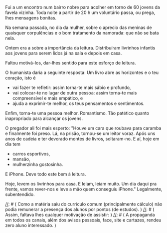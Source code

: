 Fui a um encontro num bairro nobre para acolher em torno de 60 jovens da favela vizinha.
Toda noite a partir de 20 h um voluntário passa, ou prega, lhes mensagens bonitas.

Na semana passada, no dia da mulher, sobre o aprecio das meninas de quaisquer corpulências e o bom tratamento da namorada:
que não se bata nela.

Ontem era a sobre a importância da leitura.
Distribuíram livrinhos infantis aos jovens para serem lidos já na sala e depois em casa.

Faltou motivá-los, dar-lhes sentido para este esforço de leitura.

O humanista daria a seguinte resposta:
Um livro abre as horizontes e o teu coração, isto é

- vai fazer te refletir: assim torna-te mais sábio e profundo,
- vai colocar-te no lugar de outra pessoa: assim torna-te mais compreensível e mais empático, e
- ajuda a exprimir-te melhor, os teus pensamentos e sentimentos.

Enfim, torna-te uma pessoa melhor.
Romantismo.
Tão patético quanto inapropriado para alcançar os jovens.

O pregador ali foi mais esperto:
"Houve um cara que roubava para caramba e finalmente foi preso.
Lá, na prisão, tornou-se um leitor voraz.
Após uns anos de cadeia e ter devorado montes de livros, soltaram-no.
E aí, hoje em dia tem

- carros esportivos,
- mansão,
- mulherzinha gostosinha.

E iPhone.
Deve todo este bem à leitura.

Hoje, levem os livrinhos para casa.
E leiam, leiam muito.
Um dia daqui pra frente, vamos rever-nos e leve a mão quem conseguiu iPhone."
Legalmente, subentendido.

[//]: # ( Aprendi a lição: )

[//]: # ( Na Universidade Federal, ofereci um curso de matemática sobre a teoria dos números. )
[//]: # ( Estudada e investigada bastante no exterior, nos Estados Unidos, na Europa, mas sem repercussão no Brasil que prefere áreas mais geométricas e menos abstratas, mais accessíveis. )

[//]: # ( Como a matéria saiu do currículo comum (principalmente cálculo) não podia remunerar a presença dos alunos por pontos (de estudos). )
[//]: # ( Assim, faltava lhes qualquer motivação de assistir: )
[//]: # ( A propaganda em todos os canais, além dos avisos pessoais, face, site e cartazes, rendeu zero aluno interessado. )

[//]: # ( Então apelei aos baixos instintos, e capturei os inícios de outras aulas para passar a mensagem seguinte: )
[//]: # ( Vamos tratar números primos. )
[//]: # ( Tanto faz. )
[//]: # ( Mas é esta a matemática que se estuda nos Estados Unidos e na Inglaterra, França, na Europa Ocidental. )
[//]: # ( Quem tem interesse de continuar os seus estudos lá, venha! )
